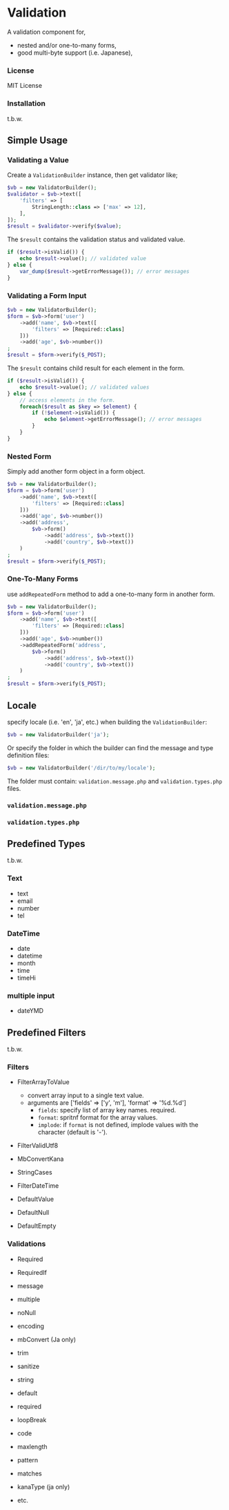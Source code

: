 Validation
==========

A validation component for,

- nested and/or one-to-many forms,
- good multi-byte support (i.e. Japanese), 


### License

MIT License

### Installation

t.b.w. 

Simple Usage
------------

### Validating a Value

Create a `ValidationBuilder` instance, then get validator like;

```php
$vb = new ValidatorBuilder();
$validator = $vb->text([
    'filters' => [
        StringLength::class => ['max' => 12],
    ],
]);
$result = $validator->verify($value);
```

The `$result` contains the validation status and validated value. 

```php
if ($result->isValid()) {
    echo $result->value(); // validated value
} else {
    var_dump($result->getErrorMessage()); // error messages
}
```

### Validating a Form Input

```php
$vb = new ValidatorBuilder();
$form = $vb->form('user')
    ->add('name', $vb->text([
        'filters' => [Required::class]
    ]))
    ->add('age', $vb->number())
;
$result = $form->verify($_POST);
```

The `$result` contains child result for each element in the form. 

```php
if ($result->isValid()) {
    echo $result->value(); // validated values
} else {
    // access elements in the form.
    foreach($result as $key => $element) {
        if (!$element->isValid()) {
            echo $element->getErrorMessage(); // error messages
        }
    }
}
```

### Nested Form

Simply add another form object in a form object. 


```php
$vb = new ValidatorBuilder();
$form = $vb->form('user')
    ->add('name', $vb->text([
        'filters' => [Required::class]
    ]))
    ->add('age', $vb->number())
    ->add('address', 
        $vb->form()
            ->add('address', $vb->text())
            ->add('country', $vb->text())
    )
;
$result = $form->verify($_POST);
```


### One-To-Many Forms

use `addRepeatedForm` method to add a one-to-many form in another form. 

```php
$vb = new ValidatorBuilder();
$form = $vb->form('user')
    ->add('name', $vb->text([
        'filters' => [Required::class]
    ]))
    ->add('age', $vb->number())
    ->addRepeatedForm('address', 
        $vb->form()
            ->add('address', $vb->text())
            ->add('country', $vb->text())
    )
;
$result = $form->verify($_POST);
```


Locale
------

specify locale (i.e. 'en', 'ja', etc.) when building the `ValidationBuilder`: 

```php
$vb = new ValidatorBuilder('ja');
```

Or specify the folder in which the builder can find the message and type definition files: 

```php
$vb = new ValidatorBuilder('/dir/to/my/locale');
```

The folder must contain: `validation.message.php` and `validation.types.php` files.

### `validation.message.php`


### `validation.types.php`


Predefined Types
----------------

t.b.w.

### Text

*   text
*   email
*   number
*   tel

### DateTime

*   date
*   datetime
*   month
*   time
*   timeHi

### multiple input

*   dateYMD


Predefined Filters
------------------

t.b.w.

### Filters

*   FilterArrayToValue
    * convert array input to a single text value. 
    * arguments are ['fields' => ['y', 'm'], 'format' => '%d.%d']
        * `fields`: specify list of array key names. required.
        * `format`: spritnf format for the array values. 
        * `implode`: if `format` is not defined, implode values with the character (default is '-').

*   FilterValidUtf8
*   MbConvertKana
*   StringCases
*   FilterDateTime


*   DefaultValue
*   DefaultNull
*   DefaultEmpty


### Validations

*   Required
*   RequiredIf


*   message
*   multiple
*   noNull
*   encoding
*   mbConvert (Ja only)
*   trim
*   sanitize
*   string
*   default
*   required
*   loopBreak
*   code
*   maxlength
*   pattern
*   matches
*   kanaType (ja only)
*   etc.

